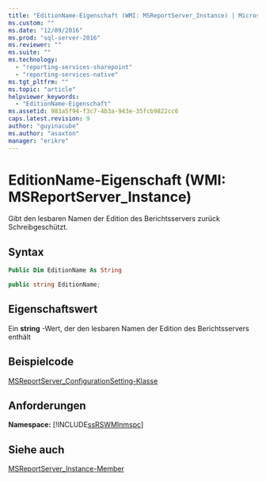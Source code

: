 ```yaml
---
title: "EditionName-Eigenschaft (WMI: MSReportServer_Instance) | Microsoft Docs"
ms.custom: ""
ms.date: "12/09/2016"
ms.prod: "sql-server-2016"
ms.reviewer: ""
ms.suite: ""
ms.technology: 
  - "reporting-services-sharepoint"
  - "reporting-services-native"
ms.tgt_pltfrm: ""
ms.topic: "article"
helpviewer_keywords: 
  - "EditionName-Eigenschaft"
ms.assetid: 983a5f94-f3c7-4b3a-943e-35fcb9822cc6
caps.latest.revision: 9
author: "guyinacube"
ms.author: "asaxton"
manager: "erikre"
---
```

# EditionName-Eigenschaft (WMI: MSReportServer_Instance)
  Gibt den lesbaren Namen der Edition des Berichtsservers zurück Schreibgeschützt.  
  
## Syntax  
  
```vb  
Public Dim EditionName As String  
```  
  
```csharp  
public string EditionName;  
```  
  
## Eigenschaftswert  
 Ein **string** -Wert, der den lesbaren Namen der Edition des Berichtsservers enthält  
  
## Beispielcode  
 [MSReportServer_ConfigurationSetting-Klasse](../../reporting-services/wmi-provider-library-reference/msreportserver-configurationsetting-class.md)  
  
## Anforderungen  
 **Namespace:** [!INCLUDE[ssRSWMInmspc](../../includes/ssrswminmspc-md.md)]  
  
## Siehe auch  
 [MSReportServer_Instance-Member](../../reporting-services/wmi-provider-library-reference/msreportserver-instance-members.md)  
  
  